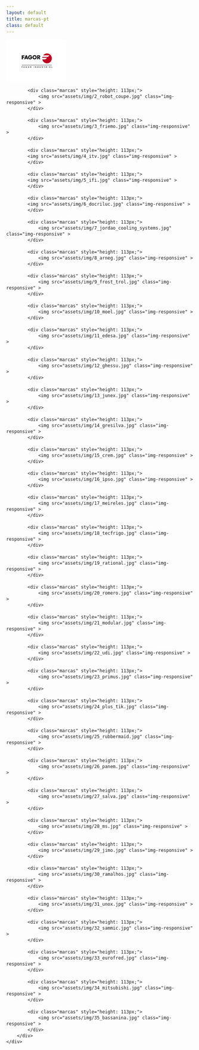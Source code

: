 ```yaml
---
layout: default
title: marcas-pt
class: default
---
```


<body class="marcas">   
    <div class="container body">
        <div class="row">
            <div class="marcas" style="height: 113px;">
                <img src="assets/img/1_fagor.jpg" class="img-responsive" >
            </div>
            
            <div class="marcas" style="height: 113px;">
                <img src="assets/img/2_robot_coupe.jpg" class="img-responsive" >
            </div>
            
            <div class="marcas" style="height: 113px;">
                <img src="assets/img/3_friemo.jpg" class="img-responsive" >
            </div>
            
            <div class="marcas" style="height: 113px;">
            <img src="assets/img/4_itv.jpg" class="img-responsive" >
            </div>
            
            <div class="marcas" style="height: 113px;">
            <img src="assets/img/5_ifi.jpg" class="img-responsive" >
            </div>
            
            <div class="marcas" style="height: 113px;">
            <img src="assets/img/6_docriluc.jpg" class="img-responsive" >
            </div>
            
            <div class="marcas" style="height: 113px;">
                <img src="assets/img/7_jordao_cooling_systems.jpg" class="img-responsive" >
            </div>
            
            <div class="marcas" style="height: 113px;">
                <img src="assets/img/8_arneg.jpg" class="img-responsive" >
            </div>
            
            <div class="marcas" style="height: 113px;">
                <img src="assets/img/9_frost_trol.jpg" class="img-responsive" >
            </div>
            
            <div class="marcas" style="height: 113px;">
                <img src="assets/img/10_moel.jpg" class="img-responsive" >
            </div>
            
            <div class="marcas" style="height: 113px;">
                <img src="assets/img/11_edesa.jpg" class="img-responsive" >
            </div>
            
            <div class="marcas" style="height: 113px;">
                <img src="assets/img/12_ghessu.jpg" class="img-responsive" >
            </div>
            
            <div class="marcas" style="height: 113px;">
                <img src="assets/img/13_junex.jpg" class="img-responsive" >
            </div>
            
            <div class="marcas" style="height: 113px;">
                <img src="assets/img/14_gresilva.jpg" class="img-responsive" >
            </div>
            
            <div class="marcas" style="height: 113px;">
                <img src="assets/img/15_crem.jpg" class="img-responsive" >
            </div>
            
            <div class="marcas" style="height: 113px;">
                <img src="assets/img/16_ipso.jpg" class="img-responsive" >
            </div>
            
            <div class="marcas" style="height: 113px;">
                <img src="assets/img/17_meireles.jpg" class="img-responsive" >
            </div>
            
            <div class="marcas" style="height: 113px;">
                <img src="assets/img/18_tecfrigo.jpg" class="img-responsive" >
            </div>
            
            <div class="marcas" style="height: 113px;">
                <img src="assets/img/19_rational.jpg" class="img-responsive" >
            </div>
            
            <div class="marcas" style="height: 113px;">
                <img src="assets/img/20_romero.jpg" class="img-responsive" >
            </div>
            
            <div class="marcas" style="height: 113px;">
                <img src="assets/img/21_modular.jpg" class="img-responsive" >
            </div>
            
            <div class="marcas" style="height: 113px;">
                <img src="assets/img/22_udi.jpg" class="img-responsive" >
            </div>
            
            <div class="marcas" style="height: 113px;">
                <img src="assets/img/23_primus.jpg" class="img-responsive" >
            </div>
            
            <div class="marcas" style="height: 113px;">
                <img src="assets/img/24_plus_tik.jpg" class="img-responsive" >
            </div>
            
            <div class="marcas" style="height: 113px;">
                <img src="assets/img/25_rubbermaid.jpg" class="img-responsive" >
            </div>
            
            <div class="marcas" style="height: 113px;">
                <img src="assets/img/26_panem.jpg" class="img-responsive" >
            </div>
            
            <div class="marcas" style="height: 113px;">
                <img src="assets/img/27_salva.jpg" class="img-responsive" >
            </div>
            
            <div class="marcas" style="height: 113px;">
                <img src="assets/img/28_ms.jpg" class="img-responsive" >
            </div>
            
            <div class="marcas" style="height: 113px;">
                <img src="assets/img/29_jimo.jpg" class="img-responsive" >
            </div>
            
            <div class="marcas" style="height: 113px;">
                <img src="assets/img/30_ramalhos.jpg" class="img-responsive" >
            </div>
            
            <div class="marcas" style="height: 113px;">
                <img src="assets/img/31_unox.jpg" class="img-responsive" >
            </div>
            
            <div class="marcas" style="height: 113px;">
                <img src="assets/img/32_sammic.jpg" class="img-responsive" >
            </div>
            
            <div class="marcas" style="height: 113px;">
                <img src="assets/img/33_eurofred.jpg" class="img-responsive" >
            </div>
            
            <div class="marcas" style="height: 113px;">
                <img src="assets/img/34_mitsubishi.jpg" class="img-responsive" >
            </div>
            
            <div class="marcas" style="height: 113px;">
                <img src="assets/img/35_bassanina.jpg" class="img-responsive" >
            </div>
        </div>
    </div>
</body>


